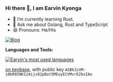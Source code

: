 ### Hi there 👋, I am Earvin Kyonga


- 🌱 I’m currently learning Rust.
- 💬 Ask me about Golang, Rust and TypeScript
- 😄 Pronouns: He/His


[![Blog](https://img.shields.io/badge/Thoughts-earvinkayonga.com-brightgreen)](https://earvinkayonga.com)

**Languages and Tools:**  

<a href="https://github.com/EarvinKayonga">
  <img align="center" src="https://github-readme-stats.vercel.app/api/top-langs/?username=EarvinKayonga&theme=light&count_private=true&layout=compact" alt="Earvin's most used languages" />
</a>


[on keybase](https://keybase.io/earvin), with public key `ASBk3zVM-i0bR0INKI24ijv82pBat5MEoyECVMvrE2bxIAo`
